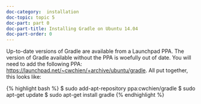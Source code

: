 ```yaml
---
doc-category:  installation
doc-topic: topic 5
doc-part: part 0
doc-part-title: Installing Gradle on Ubuntu 14.04
doc-part-order: 0
---
```


Up-to-date versions of Gradle are available from a Launchpad PPA. The version of Gradle available without the PPA is woefully out of date. You will need to add the following PPA: <https://launchpad.net/~cwchien/+archive/ubuntu/gradle>. All put together, this looks like:

{% highlight bash %}
$ sudo add-apt-repository ppa:cwchien/gradle
$ sudo apt-get update
$ sudo apt-get install gradle
{% endhighlight %}
